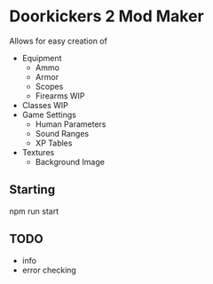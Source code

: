 # Doorkickers 2 Mod Maker

Allows for easy creation of

- Equipment
  - Ammo
  - Armor
  - Scopes
  - Firearms WIP
- Classes WIP
- Game Settings
  - Human Parameters
  - Sound Ranges
  - XP Tables
- Textures
  - Background Image

## Starting

npm run start

## TODO

- info
- error checking
